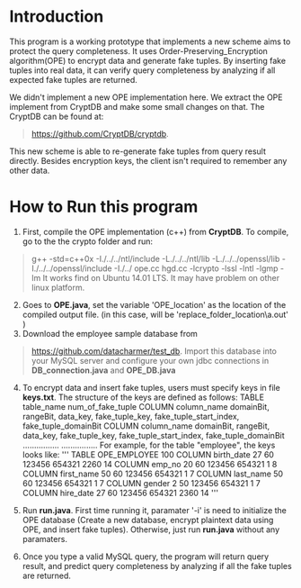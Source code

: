 # Introduction
This program is a working prototype that implements a new scheme aims to protect the query completeness. It uses Order-Preserving_Encryption algorithm(OPE) to encrypt data and generate fake tuples. By inserting fake tuples into real data, it can verify query completeness by analyzing if all expected fake tuples are returned.

We didn't implement a new OPE implementation here. We extract the OPE implement from CryptDB and make some small changes on that. The CryptDB can be found at: 
> https://github.com/CryptDB/cryptdb.

This new scheme is able to re-generate fake tuples from query result directly. Besides encryption keys, the client isn't required to remember any other data. 

# How to Run this program
1. First, compile the OPE implementation (c++) from **CryptDB**. To compile, go to the the crypto folder and run: 
> g++ -std=c++0x -I./../../ntl/include -L./../../ntl/lib -L./../../openssl/lib -I./../../openssl/include -I./../ ope.cc hgd.cc -lcrypto -lssl -lntl -lgmp -lm
It works find on Ubuntu 14.01 LTS. It may have problem on other linux platform.

2. Goes to **OPE.java**, set the variable 'OPE_location' as the location of the compiled output file. (in this case, will be 'replace_folder_location\a.out' ) 
3. Download the employee sample database from 
> https://github.com/datacharmer/test_db. 
Import this database into your MySQL server and configure your own jdbc connections in **DB_connection.java** and **OPE_DB.java**
4. To encrypt data and insert fake tuples, users must specify keys in file **keys.txt**. The structure of the keys are defined as follows:
        TABLE  table_name   num_of_fake_tuple
        COLUMN column_name  domainBit,   rangeBit,  data_key,  fake_tuple_key,  fake_tuple_start_index,  fake_tuple_domainBit
        COLUMN column_name  domainBit,   rangeBit,  data_key,  fake_tuple_key,  fake_tuple_start_index,  fake_tuple_domainBit
        ................
        ................
        For example, for the table "employee", the keys looks like:
        '''
        TABLE OPE_EMPLOYEE 100
        COLUMN birth_date 27 60 123456 654321 2260 14
        COLUMN emp_no 20 60 123456 654321 1 8
        COLUMN first_name 50 60 123456 654321 1 7
        COLUMN last_name 50 60 123456 654321 1 7
        COLUMN gender 2 50 123456 654321 1 7
        COLUMN hire_date 27 60 123456 654321 2360 14
        '''
        
 5. Run **run.java**. First time running it, paramater '-i' is need to initialize the OPE database (Create a new database, encrypt plaintext data using OPE, and insert fake tuples). Otherwise, just run **run.java** without any paramaters.
 6. Once you type a valid MySQL query, the program will return query result, and predict query completeness by analyzing if all the fake tuples are returned. 
